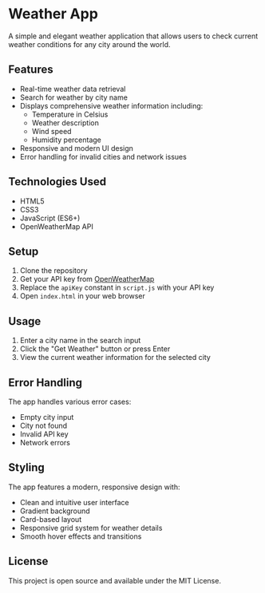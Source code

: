 # Weather App

A simple and elegant weather application that allows users to check current weather conditions for any city around the world.

## Features

- Real-time weather data retrieval
- Search for weather by city name
- Displays comprehensive weather information including:
  - Temperature in Celsius
  - Weather description
  - Wind speed
  - Humidity percentage
- Responsive and modern UI design
- Error handling for invalid cities and network issues

## Technologies Used

- HTML5
- CSS3
- JavaScript (ES6+)
- OpenWeatherMap API

## Setup

1. Clone the repository
2. Get your API key from [OpenWeatherMap](https://openweathermap.org/api)
3. Replace the `apiKey` constant in `script.js` with your API key
4. Open `index.html` in your web browser

## Usage

1. Enter a city name in the search input
2. Click the "Get Weather" button or press Enter
3. View the current weather information for the selected city

## Error Handling

The app handles various error cases:
- Empty city input
- City not found
- Invalid API key
- Network errors

## Styling

The app features a modern, responsive design with:
- Clean and intuitive user interface
- Gradient background
- Card-based layout
- Responsive grid system for weather details
- Smooth hover effects and transitions

## License

This project is open source and available under the MIT License.
